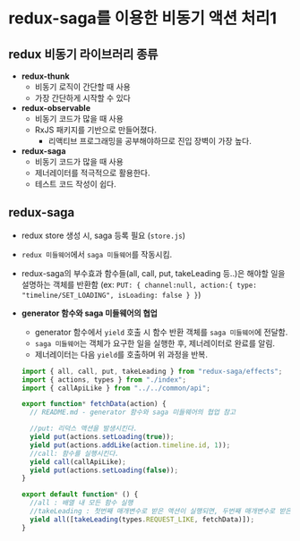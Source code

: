 # redux-saga를 이용한 비동기 액션 처리1

## redux 비동기 라이브러리 종류

- **redux-thunk**
  - 비동기 로직이 간단할 때 사용
  - 가장 간단하게 시작할 수 있다
- **redux-observable**
  - 비동기 코드가 많을 때 사용
  - RxJS 패키지를 기반으로 만들어졌다.
    - 리액티브 프로그래밍을 공부해야하므로 진입 장벽이 가장 높다.
- **redux-saga**
  - 비동기 코드가 많을 때 사용
  - 제너레이터를 적극적으로 활용한다.
  - 테스트 코드 작성이 쉽다.

## redux-saga
  - redux store 생성 시, saga 등록 필요 (`store.js`)
  - `redux 미들웨어`에서 `saga 미들웨어`를 작동시킴.
  - redux-saga의 부수효과 함수들(all, call, put, takeLeading 등..)은 해야할 일을 설명하는 객체를 반환함 (ex: `PUT: { channel:null, action:{ type: "timeline/SET_LOADING", isLoading: false } }`)

  - **generator 함수와 saga 미들웨어의 협업**
    - generator 함수에서 `yield` 호출 시 함수 반환 객체를 `saga 미들웨어`에 전달함.
    - `saga 미들웨어`는 객체가 요구한 일을 실행한 후, 제너레이터로 완료를 알림. 
    - 제너레이터는 다음 `yield`를 호출하며 위 과정을 반복.

    ```javascript
    import { all, call, put, takeLeading } from "redux-saga/effects";
    import { actions, types } from "./index";
    import { callApiLike } from "../../common/api";

    export function* fetchData(action) {
      // README.md - generator 함수와 saga 미들웨어의 협업 참고

      //put: 리덕스 액션을 발생시킨다.
      yield put(actions.setLoading(true));
      yield put(actions.addLike(action.timeline.id, 1));
      //call: 함수를 실행시킨다.
      yield call(callApiLike);
      yield put(actions.setLoading(false));
    }

    export default function* () {
      //all : 배열 내 모든 함수 실행
      //takeLeading : 첫번째 매개변수로 받은 액션이 실행되면, 두번째 매개변수로 받은 함수를 실행한다. takeLeading은 처리중인 액션이 있을 때, 재요청이 들어와도 무시한다. takeLatest는 처리중인 액션을 취하고, 재요청을 처리한다.
      yield all([takeLeading(types.REQUEST_LIKE, fetchData)]);
    }
    ```
